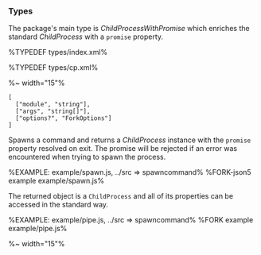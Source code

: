 ### Types

The package's main type is _ChildProcessWithPromise_ which enriches the standard _ChildProcess_ with a `promise` property.

%TYPEDEF types/index.xml%

%TYPEDEF types/cp.xml%

%~ width="15"%

```### spawn => ChildProcessWithPromise
[
  ["module", "string"],
  ["args", "string[]"],
  ["options?", "ForkOptions"]
]
```

Spawns a command and returns a _ChildProcess_ instance with the `promise` property resolved on exit. The promise will be rejected if an error was encountered when trying to spawn the process.

%EXAMPLE: example/spawn.js, ../src => spawncommand%
%FORK-json5 example example/spawn.js%

The returned object is a `ChildProcess` and all of its properties can be accessed in the standard way.

%EXAMPLE: example/pipe.js, ../src => spawncommand%
%FORK example example/pipe.js%

%~ width="15"%